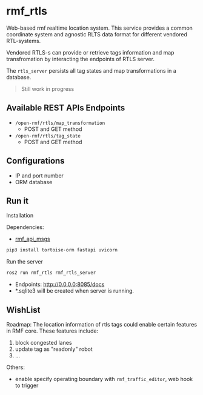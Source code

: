 # rmf_rtls

Web-based rmf realtime location system. This service provides a common coordinate system and agnostic RLTS data format for different vendored RTL-systems.

Vendored RTLS-s can provide or retrieve tags information and map transfromation by interacting the endpoints of RTLS server.

The `rtls_server` persists all tag states and map transformations in a database.

> Still work in progress

## Available REST APIs Endpoints

- `/open-rmf/rtls/map_transformation`
  - POST and GET method
- `/open-rmf/rtls/tag_state`
  - POST and GET method

## Configurations

- IP and port number
- ORM database

## Run it

Installation

Dependencies: 
 - [rmf_api_msgs](https://github.com/open-rmf/rmf_api_msgs)

```bash
pip3 install tortoise-orm fastapi uvicorn
```

Run the server

```bash
ros2 run rmf_rtls rmf_rtls_server
```

- Endpoints: http://0.0.0.0:8085/docs
- *.sqlite3 will be created when server is running.

## WishList

Roadmap:
The location information of rtls tags could enable certain features in RMF core. These features include:

1.  block congested lanes
2.  update tag as "readonly" robot
3.  ...

Others:
 - enable specify operating boundary with `rmf_traffic_editor`, web hook to trigger
